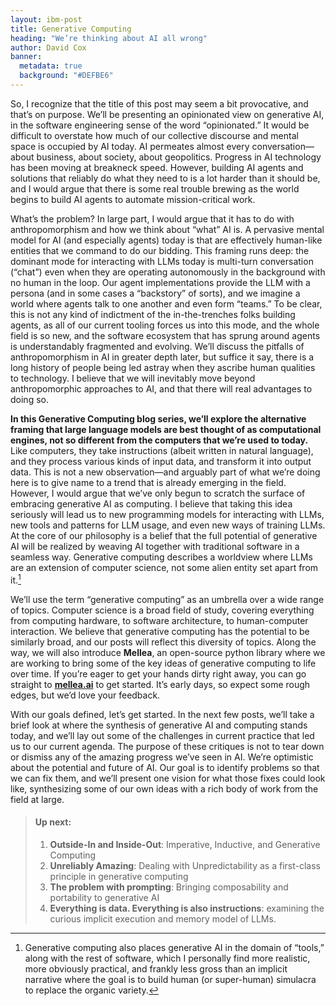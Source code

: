 ```yaml
---
layout: ibm-post
title: Generative Computing
heading: "We’re thinking about AI all wrong"
author: David Cox
banner:
  metadata: true
  background: "#DEFBE6"
---
```


So, I recognize that the title of this post may seem a bit provocative, and that’s on purpose. We’ll be presenting an opinionated view on generative AI, in the software engineering sense of the word “opinionated.” It would be difficult to overstate how much of our collective discourse and mental space is occupied by AI today. AI permeates almost every conversation—about business, about society, about geopolitics. Progress in AI technology has been moving at breakneck speed. However, building AI agents and solutions that reliably do what they need to is a lot harder than it should be, and I would argue that there is some real trouble brewing as the world begins to build AI agents to automate mission-critical work.

What’s the problem? In large part, I would argue that it has to do with anthropomorphism and how we think about “what” AI is. A pervasive mental model for AI (and especially agents) today is that are effectively human-like entities that we command to do our bidding. This framing runs deep: the dominant mode for interacting with LLMs today is multi-turn conversation (“chat”) even when they are operating autonomously in the background with no human in the loop. Our agent implementations provide the LLM with a persona (and in some cases a “backstory” of sorts), and we imagine a world where agents talk to one another and even form “teams.” To be clear, this is not any kind of indictment of the in-the-trenches folks building agents, as all of our current tooling forces us into this mode, and the whole field is so new, and the software ecosystem that has sprung around agents is understandably fragmented and evolving. We’ll discuss the pitfalls of anthropomorphism in AI in greater depth later, but suffice it say, there is a long history of people being led astray when they ascribe human qualities to technology. I believe that we will inevitably move beyond anthropomorphic approaches to AI, and that there will real advantages to doing so.

**In this Generative Computing blog series, we’ll explore the alternative framing that large language models are best thought of as computational engines, not so different from the computers that we’re used to today.** Like computers, they take instructions (albeit written in natural language), and they process various kinds of input data, and transform it into output data. This is not a new observation—and arguably part of what we’re doing here is to give name to a trend that is already emerging in the field. However, I would argue that we’ve only begun to scratch the surface of embracing generative AI as computing. I believe that taking this idea seriously will lead us to new programming models for interacting with LLMs, new tools and patterns for LLM usage, and even new ways of training LLMs. At the core of our philosophy is a belief that the full potential of generative AI will be realized by weaving AI together with traditional software in a seamless way. Generative computing describes a worldview where LLMs are an extension of computer science, not some alien entity set apart from it.[^1]

We’ll use the term “generative computing” as an umbrella over a wide range of topics. Computer science is a broad field of study, covering everything from computing hardware, to software architecture, to human-computer interaction. We believe that generative computing has the potential to be similarly broad, and our posts will reflect this diversity of topics.
Along the way, we will also introduce **Mellea**, an open-source python library where we are working to bring some of the key ideas of generative computing to life over time. If you’re eager to get your hands dirty right away, you can go straight to [**mellea.ai**](https://docs.mellea.ai) to get started. It’s early days, so expect some rough edges, but we’d love your feedback.

With our goals defined, let’s get started. In the next few posts, we’ll take a brief look at where the synthesis of generative AI and computing stands today, and we’ll lay out some of the challenges in current practice that led us to our current agenda. The purpose of these critiques is not to tear down or dismiss any of the amazing progress we’ve seen in AI. We’re optimistic about the potential and future of AI. Our goal is to identify problems so that we can fix them, and we’ll present one vision for what those fixes could look like, synthesizing some of our own ideas with a rich body of work from the field at large.

> #### Up next:
> 1. **Outside-In and Inside-Out**: Imperative, Inductive, and Generative Computing
> 2. **Unreliably Amazing**: Dealing with Unpredictability as a first-class principle in generative computing
> 3. **The problem with prompting**: Bringing composability and portability to generative AI
> 4. **Everything is data. Everything is also instructions**: examining the curious implicit execution and memory model of LLMs.

[^1]: Generative computing also places generative AI in the domain of “tools,” along with the rest of software, which I personally find more realistic, more obviously practical, and frankly less gross than an implicit narrative where the goal is to build human (or super-human) simulacra to replace the organic variety.

